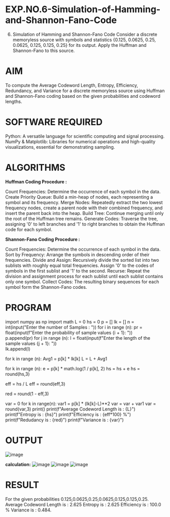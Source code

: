 # EXP.NO.6-Simulation-of-Hamming-and-Shannon-Fano-Code
6. Simulation of Hamming and Shannon-Fano Code
 Consider a discrete memoryless source with symbols and statistics {0.125, 0.0625, 0.25, 0.0625, 0.125, 0.125, 0.25} for its output. Apply the Huffman and Shannon-Fano to this source.

# AIM
To compute the Average Codeword Length, Entropy, Efficiency, Redundancy, and Variance for a discrete memoryless source using Huffman and Shannon-Fano coding based on the given probabilities and codeword lengths.

# SOFTWARE REQUIRED
Python: A versatile language for scientific computing and signal processing. NumPy & Matplotlib: Libraries for numerical operations and high-quality visualizations, essential for demonstrating sampling.

# ALGORITHMS
**Huffman Coding Procedure :**

Count Frequencies: Determine the occurrence of each symbol in the data.
Create Priority Queue: Build a min-heap of nodes, each representing a symbol and its frequency.
Merge Nodes: Repeatedly extract the two lowest frequency nodes, create a parent node with their combined frequency, and insert the parent back into the heap.
Build Tree: Continue merging until only the root of the Huffman tree remains.
Generate Codes: Traverse the tree, assigning '0' to left branches and '1' to right branches to obtain the Huffman code for each symbol.

**Shannon-Fano Coding Procedure :**

Count Frequencies: Determine the occurrence of each symbol in the data.
Sort by Frequency: Arrange the symbols in descending order of their frequencies.
Divide and Assign: Recursively divide the sorted list into two sublists with roughly equal total frequencies. Assign '0' to the codes of symbols in the first sublist and '1' to the second.
Recurse: Repeat the division and assignment process for each sublist until each sublist contains only one symbol.
Collect Codes: The resulting binary sequences for each symbol form the Shannon-Fano codes.

# PROGRAM
import numpy as np
import math 
L  = 0
hs = 0
p = []
lk = []
n = int(input("Enter the number of Samples : "))
for i in range (n): 
    pr = float(input(f"Enter the probability of sample values {i + 1}: "))  
    p.append(pr)
for j in range (n): 
    l = float(input(f"Enter the length of the sample values {j + 1}: "))  
    lk.append(l)

for k in range (n):
    Avg1 = p[k] * lk[k]
    L = L + Avg1

for k in range (n):
    e = p[k] * math.log(1 / p[k], 2)
    hs = hs + e
hs = round(hs,3)

eff = hs / L
eff = round(eff,3)

red =  round(1 - eff,3) 

var = 0
for k in range(n):
    var1 = p[k] * (lk[k]-L)**2
    var = var + var1
var = round(var,3)
print()
print(f"Average Codeword Length is : {L}")
print(f"Entropy is : {hs}")
print(f"Efficiency is : {eff*100} %")
print(f"Redudancy is : {red}")
print(f"Variance is : {var}")



# OUTPUT
![image](https://github.com/user-attachments/assets/56085d10-0dad-4951-9a96-794cd86282c2)

**calculation:**
![image](https://github.com/user-attachments/assets/3fcb507d-97db-4ff8-8ce7-e52f1c509d78)
![image](https://github.com/user-attachments/assets/cfecf2b8-b25c-4a7b-9266-dc2392046c83)
![image](https://github.com/user-attachments/assets/f47d7076-c81c-4898-8336-f1f1cbcddc26)


 
# RESULT
For the given probabilities 0.125,0.0625,0.25,0.0625,0.125,0.125,0.25.
Average Codeword Length is : 2.625 
Entropy is : 2.625 
Efficiency is : 100.0 %
Variance is : 0.484.
